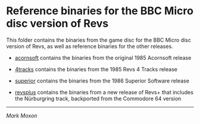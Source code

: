 # Reference binaries for the BBC Micro disc version of Revs

This folder contains the binaries from the game disc for the BBC Micro disc version of Revs, as well as reference binaries for the other releases.

* [acornsoft](acornsoft) contains the binaries from the original 1985 Acornsoft release

* [4tracks](4tracks) contains the binaries from the 1985 Revs 4 Tracks release

* [superior](superior) contains the binaries from the 1986 Superior Software release

* [revsplus](revsplus) contains the binaries from a new release of Revs+ that includes the Nürburgring track, backported from the Commodore 64 version

---

_Mark Moxon_
